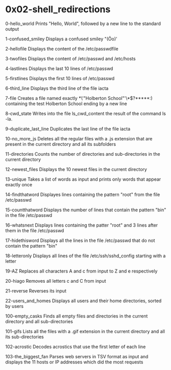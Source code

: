# 0x02-shell_redirections

0-hello_world		Prints "Hello, World", followed by a new line to the standard output

1-confused_smiley	Displays a confused smiley "(Ôo)'

2-hellofile		Displays the content of the /etc/passwdfile

3-twofiles		Displays the content of /etc/passwd and /etc/hosts

4-lastlines		Displays the last 10 lines of /etc/passwd

5-firstlines		Displays the first 10 lines of /etc/passwd

6-third_line		Displays the third line of the file iacta

7-file			Creates a file named exactly \*\\'"Holberton School"\'\\*$\?\*\*\*\*\*:) containing the test Holberton School ending by a new line

8-cwd_state		Writes into the file ls_cwd_content the result of the command ls -la.

9-duplicate_last_line	Duplicates the last line of the file iacta

10-no_more_js		Deletes all the regular files with a .js extension that are present in the current directory and all its subfolders

11-directories		Counts the number of directories and sub-directories in the current directory

12-newest_files		Displays the 10 newest files in the current directory

13-unique		Takes a list of words as input and prints only words that appear exactly once

14-findthatword		Displayes lines containing the pattern "root" from the file /etc/passwd

15-countthatword	Displays the number of lines that contain the pattern "bin" in the file /etc/passwd

16-whatsnext		Displays lines containing the patter "root" and 3 lines after them in the file /etc/passwd

17-hidethisword		Displays all the lines in the file /etc/passwd that do not contain the pattern "bin"

18-letteronly		Displays all lines of the file /etc/ssh/sshd_config starting with a letter

19-AZ			Replaces all characters A and c from input to Z and e respectively

20-hiago		Removes all letters c and C from input

21-reverse		Reverses its input

22-users_and_homes	Displays all users and their home directories, sorted by users

100-empty_casks		Finds all empty files and directories in the current directory and all sub-directories

101-gifs		Lists all the files with a .gif extension in the current directory and all its sub-directories

102-acrostic		Decodes acrostics that use the first letter of each line

103-the_biggest_fan	Parses web servers in TSV format as input and displays the 11 hosts or IP addresses which did the most requests
